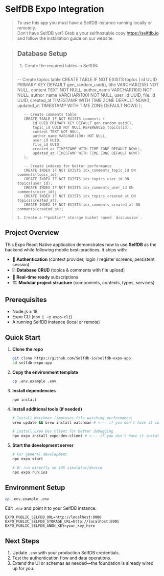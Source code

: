 # SelfDB Expo Integration

> To use this app you must have a SelfDB instance running locally or remotely.  
> Don’t have SelfDB yet? Grab a your selfhostable copy <https://selfdb.io> and follow the installation guide on our website.

> ## Database Setup
> 1. Create the required tables in SelfDB:
>    ```sql
>   -- Create topics table
>        CREATE TABLE IF NOT EXISTS topics (
>            id UUID PRIMARY KEY DEFAULT gen_random_uuid(),
>            title VARCHAR(255) NOT NULL,
>            content TEXT NOT NULL,
>            author_name VARCHAR(100) NOT NULL,
>            author_name VARCHAR(100) NOT NULL,
>            user_id UUID,
>            file_id UUID,
>            created_at TIMESTAMP WITH TIME ZONE DEFAULT NOW(),
>            updated_at TIMESTAMP WITH TIME ZONE DEFAULT NOW()
>        );
>        
>        -- Create comments table
>        CREATE TABLE IF NOT EXISTS comments (
>            id UUID PRIMARY KEY DEFAULT gen_random_uuid(),
>            topic_id UUID NOT NULL REFERENCES topics(id),
>            content TEXT NOT NULL,
>            author_name VARCHAR(100) NOT NULL,
>            user_id UUID,
>            file_id UUID,
>            created_at TIMESTAMP WITH TIME ZONE DEFAULT NOW(),
>            updated_at TIMESTAMP WITH TIME ZONE DEFAULT NOW()
>        );
>        
>        -- Create indexes for better performance
>        CREATE INDEX IF NOT EXISTS idx_comments_topic_id ON comments(topic_id);
>        CREATE INDEX IF NOT EXISTS idx_topics_user_id ON topics(user_id);
>        CREATE INDEX IF NOT EXISTS idx_comments_user_id ON comments(user_id);
>        CREATE INDEX IF NOT EXISTS idx_topics_created_at ON topics(created_at);
>        CREATE INDEX IF NOT EXISTS idx_comments_created_at ON comments(created_at);
>    ```
> 2. Create a **public** storage bucket named `discussion`.

## Project Overview
This Expo React Native application demonstrates how to use **SelfDB** as the backend while following mobile best-practices. It ships with:

- 🔐 **Authentication** (context provider, login / register screens, persistent session)
- 🗄️ **Database CRUD** (topics & comments with file upload)
- 📡 **Real-time ready** subscriptions
- 🏗️ **Modular project structure** (components, contexts, types, services)

## Prerequisites
- Node.js ≥ 18
- Expo CLI (`npm i -g expo-cli`)
- A running SelfDB instance (local or remote)

## Quick Start

1. **Clone the repo**
   ```bash
   git clone https://github.com/Selfdb-io/selfdb-expo-app
   cd selfdb-expo-app
   ```

2. **Copy the environment template**
   ```bash
   cp .env.example .env
   ```

3. **Install dependencies**
   ```bash
   npm install
   ```

4. **Install additional tools (if needed)**
   ```bash
   # Install Watchman (improves file watching performance)
   brew update && brew install watchman # <--- if you don't have it installed already
   
   # Install Expo Dev Client for better debugging
   npx expo install expo-dev-client # <--- if you don't have it installed already
   ```

5. **Start the development server**
   ```bash
   # For general development
   npx expo start
   
   # Or run directly on iOS simulator/device
   npx expo run:ios
   ```



## Environment Setup

  ```bash
cp .env.example .env
  ```

Edit `.env` and point it to your SelfDB instance:
```env
EXPO_PUBLIC_SELFDB_URL=http://localhost:8000
EXPO_PUBLIC_SELFDB_STORAGE_URL=http://localhost:8001
EXPO_PUBLIC_SELFDB_ANON_KEY=your_key_here
```



## Next Steps
1. Update `.env` with your production SelfDB credentials.  
2. Test the authentication flow and data operations.  
3. Extend the UI or schemas as needed—the foundation is already wired up for you.
